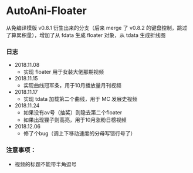 # AutoAni-Floater

从免编译模版 v0.8.1 衍生出来的分支（后来 merge 了 v0.8.2 的键盘控制，跳过了算累积量），增加了从 fdata 生成 floater 对象，从 tdata 生成折线图



### 日志

- 2018.11.08
  - 实现 floater 用于女装大佬那期视频
- 2018.11.15
  - 实现曲线冠军条，用于10月播放量月刊视频
- 2018.11.17
  - 实现 tdata 加载第二个曲线，用于 MC 发展史视频
- 2018.11.24
  - 如果没有av号（抽奖）则隐去第二个floater
  - 如果出现狸子则高亮，用于10月涨粉日榜视频
- 2018.12.06
  - 修了个bug（调上下移动速度的分母写错行号了）




### 注意事项：

- 视频的标题不能带半角逗号


